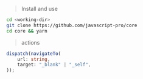 > Install and use

```sh
cd <working-dir>
git clone https://github.com/javascript-pro/core
cd core && yarn
```

> actions

```typescript
dispatch(navigateTo(
    url: string,
    target: "_blank" | "_self",
));
```
